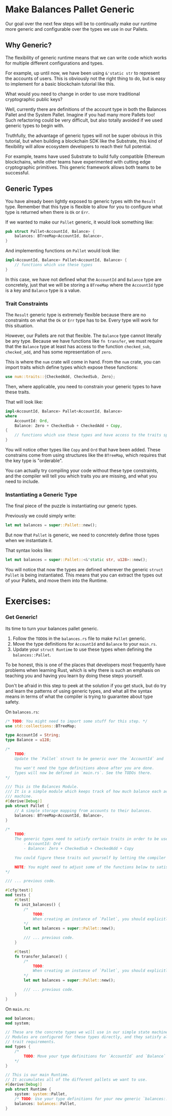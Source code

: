 # Make Balances Pallet Generic

Our goal over the next few steps will be to continually make our runtime more generic and configurable over the types we use in our Pallets.

## Why Generic?

The flexibility of generic runtime means that we can write code which works for multiple different configurations and types.

For example, up until now, we have been using `&'static str` to represent the accounts of users. This is obviously not the right thing to do, but is easy to implement for a basic blockchain tutorial like this.

What would you need to change in order to use more traditional cryptographic public keys?

Well, currently there are definitions of the account type in both the Balances Pallet and the System Pallet. Imagine if you had many more Pallets too! Such refactoring could be very difficult, but also totally avoided if we used generic types to begin with.

Truthfully, the advantage of generic types will not be super obvious in this tutorial, but when building a blockchain SDK like the Substrate, this kind of flexibility will allow ecosystem developers to reach their full potential.

For example, teams have used Substrate to build fully compatible Ethereum blockchains, while other teams have experimented with cutting edge cryptographic primitives. This generic framework allows both teams to be successful.

## Generic Types

You have already been lightly exposed to generic types with the `Result` type. Remember that this type is flexible to allow for you to configure what type is returned when there is `Ok` or `Err`.

If we wanted to make our `Pallet` generic, it would look something like:

```rust
pub struct Pallet<AccountId, Balance> {
 	balances: BTreeMap<AccountId, Balance>,
}
```

And implementing functions on `Pallet` would look like:

```rust
impl<AccountId, Balance> Pallet<AccountId, Balance> {
	// functions which use these types
}
```

In this case, we have not defined what the `AccountId` and `Balance` type are concretely, just that we will be storing a `BTreeMap` where the `AccountId` type is a key and `Balance` type is a value.

### Trait Constraints

The `Result` generic type is extremely flexible because there are no constraints on what the `Ok` or `Err` type has to be. Every type will work for this situation.

However, our Pallets are not that flexible. The `Balance` type cannot literally be any type. Because we have functions like `fn transfer`, we must require that the `Balance` type at least has access to the function `checked_sub`, `checked_add`, and has some representation of `zero`.

This is where the `num` crate will come in hand. From the `num` crate, you can import traits which define types which expose these functions:

```rust
use num::traits::{CheckedAdd, CheckedSub, Zero};
```

Then, where applicable, you need to constrain your generic types to have these traits.

That will look like:

```rust
impl<AccountId, Balance> Pallet<AccountId, Balance>
where
	AccountId: Ord,
	Balance: Zero + CheckedSub + CheckedAdd + Copy,
{
	// functions which use these types and have access to the traits specified
}
```

You will notice other types like `Copy` and `Ord` that have been added. These constrains come from using structures like the `BTreeMap`, which requires that the key type is "orderable".

You can actually try compiling your code without these type constraints, and the compiler will tell you which traits you are missing, and what you need to include.

### Instantiating a Generic Type

The final piece of the puzzle is instantiating our generic types.

Previously we could simply write:

```rust
let mut balances = super::Pallet::new();
```

But now that `Pallet` is generic, we need to concretely define those types when we instantiate it.

That syntax looks like:

```rust
let mut balances = super::Pallet::<&'static str, u128>::new();
```

You will notice that now the types are defined wherever the generic `struct Pallet` is being instantiated. This means that you can extract the types out of your Pallets, and move them into the Runtime.

# Exercises:

### Get Generic!

Its time to turn your balances pallet generic.

1. Follow the `TODO`s in the `balances.rs` file to make `Pallet` generic.
2. Move the type definitions for `AccountId` and `Balance` to your `main.rs`.
3. Update your `struct Runtime` to use these types when defining the `balances::Pallet`.

To be honest, this is one of the places that developers most frequently have problems when learning Rust, which is why there is such an emphasis on teaching you and having you learn by doing these steps yourself.

Don't be afraid in this step to peek at the solution if you get stuck, but do try and learn the patterns of using generic types, and what all the syntax means in terms of what the compiler is trying to guarantee about type safety.

On `balances.rs`:

```rust
/* TODO: You might need to import some stuff for this step. */
use std::collections::BTreeMap;

type AccountId = String;
type Balance = u128;

/*
	TODO:
	Update the `Pallet` struct to be generic over the `AccountId` and `Balance` type.

	You won't need the type definitions above after you are done.
	Types will now be defined in `main.rs`. See the TODOs there.
*/

/// This is the Balances Module.
/// It is a simple module which keeps track of how much balance each account has in this state
/// machine.
#[derive(Debug)]
pub struct Pallet {
	// A simple storage mapping from accounts to their balances.
	balances: BTreeMap<AccountId, Balance>,
}

/*
	TODO:
	The generic types need to satisfy certain traits in order to be used in the functions below.
		- AccountId: Ord
		- Balance: Zero + CheckedSub + CheckedAdd + Copy

	You could figure these traits out yourself by letting the compiler tell you what you're missing.

	NOTE: You might need to adjust some of the functions below to satisfy the borrow checker.
*/

/// ... previous code.

#[cfg(test)]
mod tests {
	#[test]
	fn init_balances() {
		/*
			TODO:
			When creating an instance of `Pallet`, you should explicitly define the types you use.
		*/
		let mut balances = super::Pallet::new();

		/// ... previous code.
	}

	#[test]
	fn transfer_balance() {
		/*
			TODO:
			When creating an instance of `Pallet`, you should explicitly define the types you use.
		*/
		let mut balances = super::Pallet::new();

		/// ... previous code.
	}
}
```

On `main.rs`:
```rust
mod balances;
mod system;

// These are the concrete types we will use in our simple state machine.
// Modules are configured for these types directly, and they satisfy all of our
// trait requirements.
mod types {
	/*
		TODO: Move your type definitions for `AccountId` and `Balance` here.
	*/
}

// This is our main Runtime.
// It accumulates all of the different pallets we want to use.
#[derive(Debug)]
pub struct Runtime {
	system: system::Pallet,
	/* TODO: Use your type definitions for your new generic `balances::Pallet`. */
	balances: balances::Pallet,
}
```